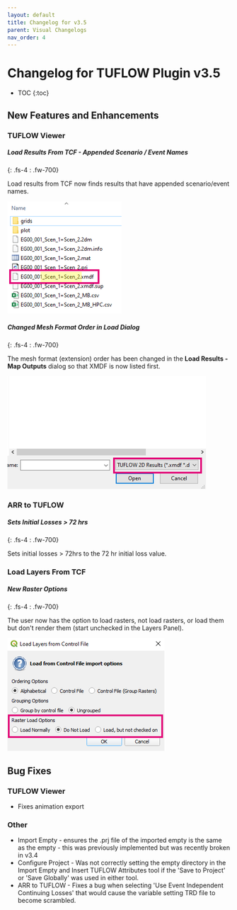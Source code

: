 ```yaml
---
layout: default
title: Changelog for v3.5
parent: Visual Changelogs
nav_order: 4
---
```


# Changelog for TUFLOW Plugin v3.5

* TOC
{:toc}

## New Features and Enhancements

### TUFLOW Viewer

##### Load Results From TCF - Appended Scenario / Event Names
{: .fs-4 : .fw-700}

Load results from TCF now finds results that have appended scenario/event names.

![](assets/scen_names_appended.png)

##### Changed Mesh Format Order in Load Dialog
{: .fs-4 : .fw-700}

The mesh format (extension) order has been changed in the **Load Results - Map Outputs** dialog so that XMDF is now listed first.

![](assets/mesh_ext_order.png)

### ARR to TUFLOW

##### Sets Initial Losses > 72 hrs
{: .fs-4 : .fw-700}

Sets initial losses > 72hrs to the 72 hr initial loss value.

### Load Layers From TCF

##### New Raster Options
{: .fs-4 : .fw-700}

The user now has the option to load rasters, not load rasters, or load them but don't render them (start unchecked in the Layers Panel).

![](assets/load_raster_options.png)

## Bug Fixes

### TUFLOW Viewer

* Fixes animation export

### Other

* Import Empty - ensures the .prj file of the imported empty is the same as the empty - this was previously implemented but was recently broken in v3.4
* Configure Project - Was not correctly setting the empty directory in the Import Empty and Insert TUFLOW Attributes tool if the 'Save to Project' or 'Save Globally' was used in either tool.
* ARR to TUFLOW - Fixes a bug when selecting 'Use Event Independent Continuing Losses' that would cause the variable setting TRD file to become scrambled.
